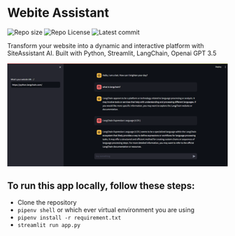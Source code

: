 # Webite Assistant

![Repo size](https://img.shields.io/github/repo-size/Mar-Issah/site_assistant_ai)
![Repo License](https://img.shields.io/github/license/Mar-Issah/site_assistant_ai.svg)
![Latest commit](https://img.shields.io/github/last-commit/Mar-Issah/site_assistant_ai/master?style=round-square)

Transform your website into a dynamic and interactive platform with SiteAssistant AI. Built with Python, Streamlit, LangChain, Openai GPT 3.5

![App](app.png)

## To run this app locally, follow these steps:

- Clone the repository
- `pipenv shell` or which ever virtual environment you are using
- `pipenv install -r requirement.txt`
- `streamlit run app.py`
